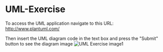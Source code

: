 # UML-Exercise
To access the UML application navigate to this URL: http://www.plantuml.com/

Then insert the UML diagram code in the text box and press the "Submit" button to see the diagram image
![UML Exercise image1](https://github.com/luiscoco/UML-Exercise/assets/32194879/7ec6bed9-30e2-4eed-aa8c-916eb3e35068)



